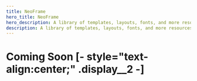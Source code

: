 ```yaml
---
title: NeoFrame
hero_title: NeoFrame
hero_description: A library of templates, layouts, fonts, and more resources for web design
description: A library of templates, layouts, fonts, and more resources for web design
---
```


# Coming Soon [- style="text-align:center;" .display__2 -]
